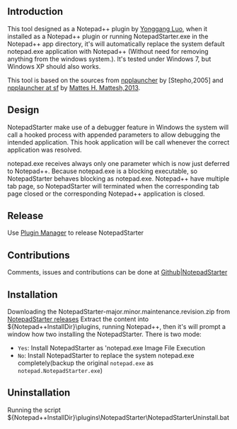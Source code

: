 ## Introduction
This tool designed as a Notepad++ plugin by [Yonggang Luo](luoyonggang(at)gmail.com), when
it installed as a Notepad++ plugin or running NotepadStarter.exe in the Notepad++ app
directory, it's will automatically replace the system default notepad.exe application with
Notepad++ (Without need for removing anything from the windows system.).  It's tested
under Windows 7, but Windows XP should also works.

This tool is based on the sources from [npplauncher](http://superstepho.free.fr/)
by [Stepho,2005] and [npplauncher at sf](http://sourceforge.net/projects/npplauncher/)
by [Mattes H. Mattesh,2013](mattesh(at)gmx.net).

## Design
NotepadStarter make use of a debugger feature in Windows the system will call a hooked 
process with appended parameters to allow debugging the intended application.
This hook application will be call whenever the correct application was resolved.
  
notepad.exe receives always only one parameter which is now just deferred to Notepad++.
Because notepad.exe is a blocking executable, so NotepadStarter behaves blocking as notepad.exe.
Notepad++ have multiple tab page, so NotepadStarter will terminated when the corresponding
tab page closed or the corresponding Notepad++ application is closed.

## Release
Use [Plugin Manager](http://www.brotherstone.co.uk/npp/pm/admin/welcome) to release NotepadStarter

## Contributions
Comments, issues and contributions can be done at [Github|NotepadStarter](https://github.com/lygstate/notepadstarter)

## Installation
Downloading the NotepadStarter-major.minor.maintenance.revision.zip from [NotepadStarter releases](https://github.com/lygstate/NotepadStarter/releases)
Extract the content into ${Notepad++InstallDir}\plugins\, running Notepad++, then it's will prompt a window how two installing the NotepadStarter.
There is two mode:
 * `Yes`: Install NotepadStarter as 'notepad.exe Image File Execution
 * `No`: Install NotepadStarter to replace the system notepad.exe completely(backup the original `notepad.exe` as `notepad.NotepadStarter.exe`)

## Uninstallation
 Running the script ${Notepad++InstallDir}\plugins\NotepadStarter\NotepadStarterUninstall.bat
